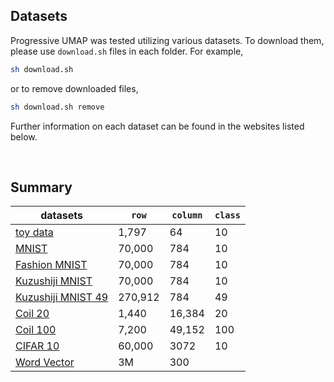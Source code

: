 ## Datasets

Progressive UMAP was tested utilizing various datasets. To download them, please use `download.sh` files in each folder. For example,

```sh
sh download.sh
```
or to remove downloaded files,
```sh
sh download.sh remove
```

Further information on each dataset can be found in the websites listed below.

<br>

## Summary

  datasets      | `row` | `column` | `class`
----------------|--------|--------|--------
  [toy data](https://scikit-learn.org/stable/modules/generated/sklearn.datasets.load_digits.html)     | 1,797  | 64 | 10
  [MNIST](http://yann.lecun.com/exdb/mnist/)     | 70,000  | 784 | 10
  [Fashion MNIST](https://github.com/zalandoresearch/fashion-mnist)     | 70,000  | 784 | 10
  [Kuzushiji MNIST](https://github.com/rois-codh/kmnist)     | 70,000  | 784 | 10
  [Kuzushiji MNIST 49](https://github.com/rois-codh/kmnist)     | 270,912  | 784 | 49
  [Coil 20](http://www.cs.columbia.edu/CAVE/software/softlib/coil-20.php)     | 1,440  | 16,384 | 20
  [Coil 100](http://www.cs.columbia.edu/CAVE/software/softlib/coil-100.php)     | 7,200  | 49,152 | 100
  [CIFAR 10](http://www.cs.toronto.edu/~kriz/cifar.html)     | 60,000  | 3072 | 10
  [Word Vector](https://www.kaggle.com/sandreds/googlenewsvectorsnegative300)     | 3M  | 300 | 
